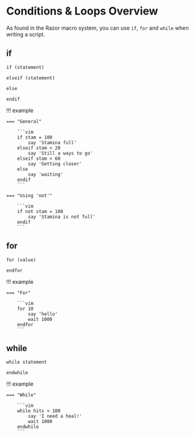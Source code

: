 # Conditions & Loops Overview

As found in the Razor macro system, you can use `if`, `for` and `while` when writing a script.

## if

```vim
if (statement)

elseif (statement)

else

endif
```

!!! example

    === "General"

        ```vim
        if stam = 100
            say 'Stamina full'
        elseif stam < 20
            say 'Still a ways to go'
        elseif stam < 60
            say 'Getting closer'
        else
            say 'waiting'
        endif
        ```

    === "Using 'not'"

        ```vim
        if not stam = 100
            say 'Stamina is not full'    
        endif
        ```


## for

```vim
for (value)

endfor
```

!!! example

    === "For"

        ```vim        
        for 10
            say 'hello'
            wait 1000
        endfor
        ```

## while

```vim
while statement

endwhile
```

!!! example

    === "While"

        ```vim
        while hits < 100
            say 'I need a heal!'
            wait 1000
        endwhile
        ```

